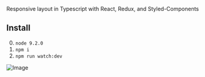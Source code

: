Responsive layout in Typescript with React, Redux, and Styled-Components

## Install

  0. ```node 9.2.0```
  1. ```npm i```
  2. ```npm run watch:dev```

![Image](https://user-images.githubusercontent.com/7740943/41950891-5d102910-7996-11e8-9d53-766625a0bf3f.png)

